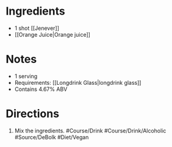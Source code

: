 # Ingredients
- 1 shot [[Jenever]]
- [[Orange Juice|Orange juice]]
# Notes
- 1 serving
- Requirements: [[Longdrink Glass|longdrink glass]]
- Contains 4.67% ABV
# Directions
1. Mix the ingredients.
#Course/Drink #Course/Drink/Alcoholic #Source/DeBolk #Diet/Vegan 